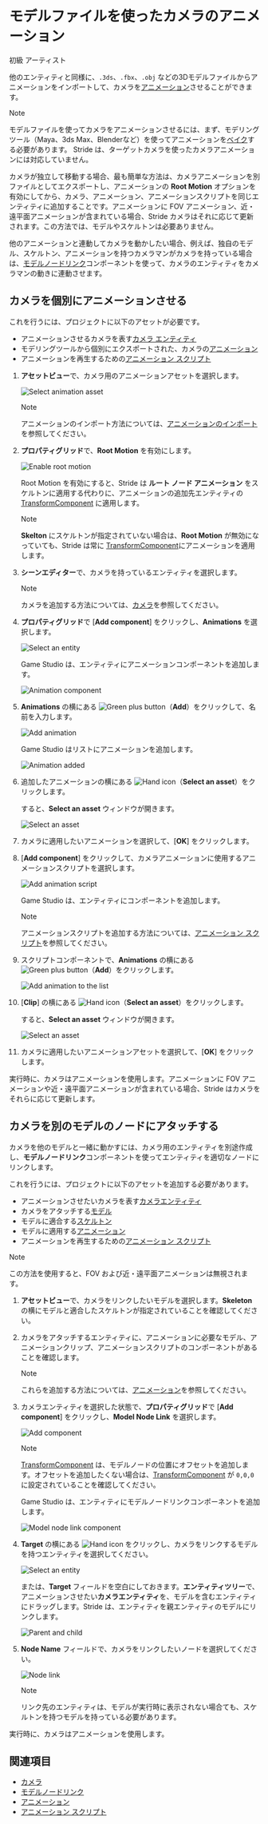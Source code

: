 # モデルファイルを使ったカメラのアニメーション
<!--
# Animate a camera with a model file
-->

<span class="label label-doc-level">初級</span>
<span class="label label-doc-audience">アーティスト</span>
<!--
<span class="label label-doc-level">Beginner</span>
<span class="label label-doc-audience">Artist</span>
-->

他のエンティティと同様に、`.3ds`、`.fbx`、`.obj` などの3Dモデルファイルからアニメーションをインポートして、カメラを[アニメーション](../../animation/index.md)させることができます。
<!--
Like other entities, you can [animate](../../animation/index.md) cameras using animations imported from 3D model files such as `.3ds`, `.fbx`, and `.obj`.
-->

>[!Note]
>モデルファイルを使ってカメラをアニメーションさせるには、まず、モデリングツール（Maya、3ds Max、Blenderなど）を使ってアニメーションを[ベイク](https://entry.cgworld.jp/terms/%E3%83%99%E3%82%A4%E3%82%AF%E5%87%A6%E7%90%86.html)する必要があります。
>Stride は、ターゲットカメラを使ったカメラアニメーションには対応していません。

<!--
>[!Note]
>To animate a camera using a model file, you first need to bake the animation using your modeling tool (eg Maya, 3ds Max or Blender).
>Stride doesn't support cameras animated using target cameras.
-->

カメラが独立して移動する場合、最も簡単な方法は、カメラアニメーションを別ファイルとしてエクスポートし、アニメーションの **Root Motion** オプションを有効にしてから、カメラ、アニメーション、アニメーションスクリプトを同じエンティティに追加することです。アニメーションに FOV アニメーション、近・遠平面アニメーションが含まれている場合、Stride カメラはそれに応じて更新されます。この方法では、モデルやスケルトンは必要ありません。
<!--
If the camera moves independently, the simplest method is to export the camera animation as a separate file, enable the **root motion** option on the animation, then add the camera, animation, and animation script to the same entity. If the animations include FOV or near or far plane animations, the Stride camera updates accordingly. With this method, you don't need a model or a skeleton.
-->

他のアニメーションと連動してカメラを動かしたい場合、例えば、独自のモデル、スケルトン、アニメーションを持つカメラマンがカメラを持っている場合は、[モデルノードリンク](../../animation/model-node-links.md)コンポーネントを使って、カメラのエンティティをカメラマンの動きに連動させます。
<!--
If you want the camera to move in tandem with another animation — for example, if the camera is held by a cameraman character with its own model, skeleton and animation — use a [model node link](../../animation/model-node-links.md) component to link the camera entity to the cameraman's movements.
-->

## カメラを個別にアニメーションさせる
<!--
## Animate a camera independently
-->

これを行うには、プロジェクトに以下のアセットが必要です。

* アニメーションさせるカメラを表す[カメラ エンティティ](index.md)
* モデリングツールから個別にエクスポートされた、カメラの[アニメーション](../../animation/import-animations.md)
* アニメーションを再生するための[アニメーション スクリプト](../../animation/animation-scripts.md)

<!--
To do this, you need the following assets in your project:

* a [camera entity](../index.md), the camera to be animated
* an [animation](../../animation/import-animations.md), to animate the camera (exported separately in your modeling tool)
* an [animation script](../../animation/animation-scripts.md), to play the animation
--->

1. **アセットビュー**で、カメラ用のアニメーションアセットを選択します。

    ![Select animation asset](media/select-animation1.png)

    >[!Note]
    >アニメーションのインポート方法については、[アニメーションのインポート](../../animation/import-animations.md)を参照してください。

2. **プロパティグリッド**で、**Root Motion** を有効にします。

    ![Enable root motion](media/enable-root-motion.png)

    Root Motion を有効にすると、Stride は **ルート ノード アニメーション** をスケルトンに適用する代わりに、アニメーションの追加先エンティティの [TransformComponent](xref:Stride.Engine.TransformComponent) に適用します。

    >[!Note]
    > **Skelton** にスケルトンが指定されていない場合は、**Root Motion** が無効になっていても、Stride は常に [TransformComponent](xref:Stride.Engine.TransformComponent)にアニメーションを適用します。

3. **シーンエディター**で、カメラを持っているエンティティを選択します。

    >[!Note]
    >カメラを追加する方法については、[カメラ](index.md)を参照してください。

4. **プロパティグリッド**で [**Add component**] をクリックし、**Animations** を選択します。

    ![Select an entity](media/add-animations-component-to-camera.png)

    Game Studio は、エンティティにアニメーションコンポーネントを追加します。

    ![Animation component](media/animation-component-added-to-camera.png)

5. **Animations** の横にある ![Green plus button](../../game-studio/media/green-plus-icon.png)（**Add**）をクリックして、名前を入力します。

    ![Add animation](media/animation-name.png)

    Game Studio はリストにアニメーションを追加します。

    ![Animation added](media/animation-added.png)

6. 追加したアニメーションの横にある ![Hand icon](../../game-studio/media/hand-icon.png)（**Select an asset**）をクリックします。

    すると、**Select an asset** ウィンドウが開きます。

    ![Select an asset](media/select-mycamera-animation.png)

7. カメラに適用したいアニメーションを選択して、[**OK**] をクリックします。

8. [**Add component**] をクリックして、カメラアニメーションに使用するアニメーションスクリプトを選択します。

    ![Add animation script](media/add-animation-script.png)

    Game Studio は、エンティティにコンポーネントを追加します。

    >[!Note]
    >アニメーションスクリプトを追加する方法については、[アニメーション スクリプト](../../animation/animation-scripts.md)を参照してください。

9. スクリプトコンポーネントで、**Animations** の横にある ![Green plus button](../../game-studio/media/green-plus-icon.png)（**Add**）をクリックします。

    ![Add animation to the list](../../animation/media/add-animation-to-list.png)

10. [**Clip**] の横にある ![Hand icon](../../game-studio/media/hand-icon.png)（**Select an asset**）をクリックします。

    すると、**Select an asset** ウィンドウが開きます。

    ![Select an asset](media/select-mycamera-animation.png)

11. カメラに適用したいアニメーションアセットを選択して、[**OK**] をクリックします。

<!--
1. In the **Asset View**, select the animation asset you want to use to animate the camera.

    ![Select animation asset](media/select-animation1.png)

    >[!Note]
    >For instructions about how import animations, see [Import animations](../../animation/import-animations.md).

2. In the **Property Grid**, enable **Root motion**.

    ![Enable root motion](media/enable-root-motion.png)

    When root motion is enabled, Stride applies the **root node animation** to the [TransformComponent](xref:Stride.Engine.TransformComponent) of the entity you add the animation to, instead of applying it to the skeleton.

    >[!Note]
    >If there is no skeleton specified in **Skeleton**, Stride always applies the animation to [TransformComponent](xref:Stride.Engine.TransformComponent), even if **root motion** is disabled.

3. In the **Scene Editor**, select the entity that contains the camera you want to animate.

    >[!Note]
    >For instructions about how add cameras, see [Cameras](index.md).

4. In the **Property Grid**, click **Add component** and select **Animations**.

    ![Select an entity](media/add-animations-component-to-camera.png)

    Game Studio adds an animation component to the entity.

    ![Animation component](media/animation-component-added-to-camera.png)

5. Next to **Animations**, click ![Green plus button](~/manual/game-studio/media/green-plus-icon.png) (**Add**) and type a name.

    ![Add animation](media/animation-name.png)

    Game Studio adds an animation to the list.

    ![Animation added](media/animation-added.png)

6. Next to the animation you added, click ![Hand icon](~/manual/game-studio/media/hand-icon.png) (**Select an asset**).

    The **Select an asset** window opens.

    ![Select an asset](media/select-mycamera-animation.png)

7. Select the animation you want to use to animate the camera and click **OK**.

8. Click **Add component** and select the animation script you want to use to animate the camera.

    ![Add animation script](media/add-animation-script.png)

    Game Studio adds the script to the entity as a component.

    >[!Note]
    >For instructions about how to add animation scripts, see [Animation scripts](../../animation/animation-scripts.md).

9. Under the script component, next to **Animations**, click ![Green plus button](~/manual/game-studio/media/green-plus-icon.png) (**Add**).

    ![Add animation to the list](../../animation/media/add-animation-to-list.png)

10. Next to **Clip**, click ![Hand icon](~/manual/game-studio/media/hand-icon.png) (**Select an asset**).

    The **Select an asset** window opens.

    ![Select an asset](media/select-mycamera-animation.png)

11. Select the animation asset you want to use to animate the camera and click **OK**.
-->

実行時に、カメラはアニメーションを使用します。アニメーションに FOV アニメーションや近・遠平面アニメーションが含まれている場合、Stride はカメラをそれらに応じて更新します。
<!--
At runtime, the camera uses the animation. If the animation includes FOV or near or far plane animations, the Stride camera updates accordingly.
-->

## カメラを別のモデルのノードにアタッチする
<!--
## Attach the camera to a node on another model
-->

カメラを他のモデルと一緒に動かすには、カメラ用のエンティティを別途作成し、**モデルノードリンク**コンポーネントを使ってエンティティを適切なノードにリンクします。
<!--
To move a camera in tandem with another model, create a separate entity for the camera, then use a **model node link** component to link the entity to the correct node.
-->

これを行うには、プロジェクトに以下のアセットを追加する必要があります。

* アニメーションさせたいカメラを表す[カメラエンティティ](../index.md)
* カメラをアタッチする[モデル](../../animation/index.md)
* モデルに適合する[スケルトン](../../animation/index.md)
* モデルに適用する[アニメーション](../../animation/index.md)
* アニメーションを再生するための[アニメーション スクリプト](../../animation/animation-scripts.md)

<!--
To do this, you need the following assets in your project:

* a [camera entity](../index.md), the camera you want to animate
* a [model](../../animation/index.md), to attach the camera to
* a [skeleton](../../animation/index.md) that matches the model
* an [animation](../../animation/index.md), to animate the model
* an [animation script](../../animation/animation-scripts.md), to play the animation
-->

>[!Note]
>この方法を使用すると、FOV および近・遠平面アニメーションは無視されます。
<!--
>>[!Note]
>FOV and near or far plane animations are ignored if you use this method.
-->

1. **アセットビュー**で、カメラをリンクしたいモデルを選択します。**Skeleton** の横にモデルと適合したスケルトンが指定されていることを確認してください。

2. カメラをアタッチするエンティティに、アニメーションに必要なモデル、アニメーションクリップ、アニメーションスクリプトのコンポーネントがあることを確認します。

    >[!Note]
    >これらを追加する方法については、[アニメーション](../../animation/index.md)を参照してください。

3. カメラエンティティを選択した状態で、**プロパティグリッド**で [**Add component**] をクリックし、**Model Node Link** を選択します。

    ![Add component](../../particles/tutorials/media/add-model-node-link.png)

    >[!Note]
    >[TransformComponent](xref:Stride.Engine.TransformComponent) は、モデルノードの位置にオフセットを追加します。オフセットを追加したくない場合は、[TransformComponent](xref:Stride.Engine.TransformComponent) が `0,0,0` に設定されていることを確認してください。

    Game Studio は、エンティティにモデルノードリンクコンポーネントを追加します。

    ![Model node link component](../../animation/media/model-node-component.png)

4. **Target** の横にある ![Hand icon](../../game-studio/media/hand-icon.png) をクリックし、カメラをリンクするモデルを持つエンティティを選択してください。

    ![Select an entity](../../animation/media/select-an-entity-window.png)

    または、**Target** フィールドを空白にしておきます。**エンティティツリー**で、アニメーションさせたい**カメラエンティティ**を、モデルを含むエンティティにドラッグします。Stride は、エンティティを親エンティティのモデルにリンクします。

    ![Parent and child](media/parent-and-child.png)

5. **Node Name** フィールドで、カメラをリンクしたいノードを選択してください。

    ![Node link](media/select-node.png)

    >[!Note]
    >リンク先のエンティティは、モデルが実行時に表示されない場合ても、スケルトンを持つモデルを持っている必要があります。

<!--
1. In the **Asset View**, select the model you want to link the camera to. Next to **Skeleton**, make sure a skeleton is specified that matches the model.

2. Make sure the entity you want to attach the camera to has the model, animation clip, and animation script components needed to animate it.

    >[!Note]
    >For instructions about how to add these, see [Animation](../../animation/index.md).

3. With the camera entity selected, in the **Property Grid**, click **Add component** and select **Model node link**.

    ![Add component](../../particles/tutorials/media/add-model-node-link.png)

    >[!Note]
    >The [TransformComponent](xref:Stride.Engine.TransformComponent) applies an offset to the model node position. If you don't want to add an offset, make sure the [TransformComponent](xref:Stride.Engine.TransformComponent) is set to `0,0,0`.

    Game Studio adds a model link component to the entity.

    ![Model node link component](../../animation/media/model-node-component.png)

4. Next to **Target**, click ![Hand icon](~/manual/game-studio/media/hand-icon.png) and select the entity that has the model you want to link the camera to.

    ![Select an entity](../../animation/media/select-an-entity-window.png)

    Alternatively, leave the **Target** field blank. In the **Entity Tree**, drag the **camera entity** you want to animate to the entity that contains the model. Stride links the entity to the model on the parent entity.

    ![Parent and child](media/parent-and-child.png)

5. In **Node name**, select the node you want to link the camera to.

    ![Node link](media/select-node.png)

    >[!Note]
    >The entity you link to must have a model with a skeleton, even if the model isn't visible at runtime.
-->

実行時に、カメラはアニメーションを使用します。
<!--
At runtime, the camera uses the animation.
-->

## 関連項目
<!--
## See also
-->

* [カメラ](index.md)
* [モデルノードリンク](../../animation/model-node-links.md)
* [アニメーション](../../animation/index.md)
* [アニメーション スクリプト](../../animation/animation-scripts.md)

<!--
* [Cameras](index.md)
* [Model node links](../../animation/model-node-links.md)
* [Animation](../../animation/index.md)
* [Animation scripts](../../animation/animation-scripts.md)
-->